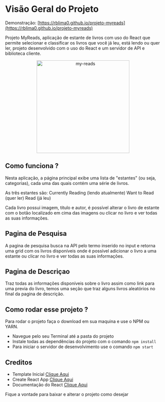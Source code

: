 # Visão Geral do Projeto

Demonstração: [https://rblima0.github.io/projeto-myreads](https://rblima0.github.io/projeto-myreads)

Projeto MyReads, aplicação de estante de livros com uso do React que permite selecionar e classificar os livros que você já leu, está lendo ou quer ler, projeto desenvolvido com o uso do React e um servidor de API e biblioteca cliente.

<p align="center">
<img src="https://github.com/rblima0/projeto-myreads/assets/14132289/511b6534-8c32-4ebb-af3e-d0360b14defb" alt="my-reads" width="300" height="300">
</p>

## Como funciona ?

Nesta aplicação, a página principal exibe uma lista de "estantes" (ou seja, categorias), cada uma das quais contém uma série de livros.

As três estantes são:
Currently Reading (lendo atualmente)
Want to Read (quer ler)
Read (já leu)

Cada livro possui imagem, titulo e autor, é possível alterar o livro de estante com o botão localizado em cima das imagens ou clicar no livro e ver todas as suas informações.

## Pagina de Pesquisa

A pagina de pesquisa busca na API pelo termo inserido no input e retorna uma grid com os livros disponíveis onde é possível adicionar o livro a uma estante ou clicar no livro e ver todas as suas informações.

## Pagina de Descriçao

Traz todas as informações disponíveis sobre o livro assim como link para uma previa do livro, temos uma seção que traz alguns livros aleatórios no final da pagina de descrição.

## Como rodar esse projeto ?

Para rodar o projeto faça o download em sua maquina e use o NPM ou YARN.

* Navegue pelo seu Terminal até a pasta do projeto
* Instale todas as dependências do projeto com o comando `npm install`
* Para iniciar o servidor de desenvolvimento use o comando `npm start`

## Creditos

* Template Inicial [Clique Aqui](https://github.com/udacity/reactnd-project-myreads-starter)
* Create React App [Clique Aqui](https://github.com/facebook/create-react-app)
* Documentação do React [Clique Aqui](https://reactjs.org/docs/hello-world.html)

Fique a vontade para baixar e alterar o projeto como desejar
